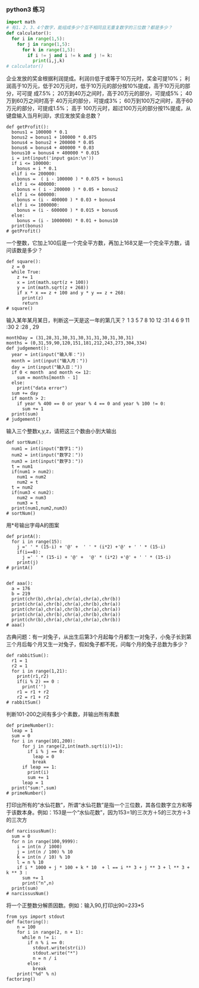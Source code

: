 ### python3 练习

```python
import math
# 有1、2、3、4个数字，能组成多少个互不相同且无重复数字的三位数？都是多少？ 
def calculator():
  for i in range(1,5):
    for j in range(1,5):
      for k in range(1,5):
        if i != j and i != k and j != k:
          print(i,j,k)
# calculator()
```

企业发放的奖金根据利润提成。利润(I)低于或等于10万元时，奖金可提10%；
利润高于10万元，低于20万元时，低于10万元的部分按10%提成，高于10万元的部分，可可提 成7.5%；
20万到40万之间时，高于20万元的部分，可提成5%；
40万到60万之间时高于 40万元的部分，可提成3%；
60万到100万之间时，高于60万元的部分，可提成1.5%；
高于 100万元时，超过100万元的部分按1%提成，从键盘输入当月利润I，求应发放奖金总数？ 
```
def getProfit():
  bonus1 = 100000 * 0.1
  bonus2 = bonus1 + 100000 * 0.075
  bonus4 = bonus2 + 200000 * 0.05
  bonus6 = bonus4 + 400000 * 0.03
  bonus10 = bonus4 + 400000 * 0.015
  i = int(input('input gain:\n'))
  if i <= 100000:
    bonus = i * 0.1
  elif i <= 200000:
    bonus =  ( i - 100000 ) * 0.075 + bonus1
  elif i <= 400000:
    bonus = ( i - 200000 ) * 0.05 + bonus2
  elif i <= 600000:
    bonus = (i - 400000 ) * 0.03 + bonus4
  elif i <= 1000000:
    bonus = (i - 600000 ) * 0.015 + bonus6
  else:
    bonus = (i - 1000000) * 0.01 + bonus10
  print(bonus)
# getProfit()
```

一个整数，它加上100后是一个完全平方数，再加上168又是一个完全平方数，请问该数是多少？
```
def square():
  z = 0
  while True:
    z += 1
    x = int(math.sqrt(z + 100))
    y = int(math.sqrt(z + 268))
    if x * x == z + 100 and y * y == z + 268:
      print(z)
      return
# square()
```
  

输入某年某月某日，判断这一天是这一年的第几天？
1 3 5 7 8 10 12 :31
4 6 9 11 :30 
2 :28 , 29
```
monthDay = (31,28,31,30,31,30,31,31,30,31,30,31)
months = (0,31,59,90,120,151,181,212,243,273,304,334)
def judgement():
  year = int(input("输入年："))
  month = int(input("输入月："))
  day = int(input("输入日："))
  if 0 < month  and month <= 12:
    sum = months[month - 1]
  else:
    print("data error")
  sum += day
  if month > 2:
    if year % 400 == 0 or year % 4 == 0 and year % 100 != 0:
      sum += 1
  print(sum)
# judgement()
```
输入三个整数x,y,z，请把这三个数由小到大输出
```
def sortNum():
  num1 = int(input("数字1："))
  num2 = int(input("数字2："))
  num3 = int(input("数字3："))
  t = num1
  if(num1 > num2):
    num1 = num2
    num2 = t
  t = num2
  if(num3 < num2):
    num2 = num3 
    num3 = t 
  print(num1,num2,num3)
# sortNum()
```


用*号输出字母A的图案
```
def printA():
  for i in range(15):
    j =' ' * (15-i) + '@' +  ' ' * (i*2) +'@' + ' ' * (15-i)
    if(i==8):
      j =' ' * (15-i) + '@' +  '@' * (i*2) +'@' + ' ' * (15-i)
    print(j)
# printA()


def aaa():
  a = 176
  b = 219
  print(chr(b),chr(a),chr(a),chr(a),chr(b))
  print(chr(a),chr(b),chr(a),chr(b),chr(a))
  print(chr(a),chr(a),chr(b),chr(a),chr(a))
  print(chr(a),chr(b),chr(a),chr(b),chr(a))
  print(chr(b),chr(a),chr(a),chr(a),chr(b))
# aaa()
```

古典问题：有一对兔子，从出生后第3个月起每个月都生一对兔子，小兔子长到第三个月后每个月又生一对兔子，假如兔子都不死，问每个月的兔子总数为多少？

```
def rabbitSum():
  r1 = 1
  r2 = 1
  for i in range(1,21):
    print(r1,r2)
    if(i % 2) == 0 : 
      print('')
    r1 = r1 + r2
    r2 = r1 + r2
# rabbitSum()
```
判断101-200之间有多少个素数，并输出所有素数
```
def primeNumber():
  leap = 1
  sum = 0
  for i in range(101,200):
      for j in range(2,int(math.sqrt(i))+1):
        if i % j == 0:
          leap = 0
          break
      if leap == 1:
        print(i)
        sum += 1
      leap = 1
  print("sum:",sum)
# primeNumber()
```
打印出所有的“水仙花数”，所谓“水仙花数”是指一个三位数，其各位数字立方和等于该数本身。例如：153是一个“水仙花数”，因为153=1的三次方＋5的三次方＋3的三次方

```
def narcissusNum():
  sum = 0
  for n in range(100,9999):
    i = int(n / 1000)
    j = int(n / 100) % 10
    k = int(n / 10) % 10
    l = n % 10
    if i * 1000 + j * 100 + k * 10  + l == i ** 3 + j ** 3 + l ** 3 + k ** 3 : 
      sum += 1 
      print("n",n)
  print(sum)
# narcissusNum()
```

将一个正整数分解质因数。例如：输入90,打印出90=2*3*3*5
```
from sys import stdout
def factoring():
    n = 100
    for i in range(2, n + 1):
      while n != i:
        if n % i == 0:
          stdout.write(str(i))
          stdout.write("*")
          n = n / i
        else:
          break
    print("%d" % n)
factoring()
```
